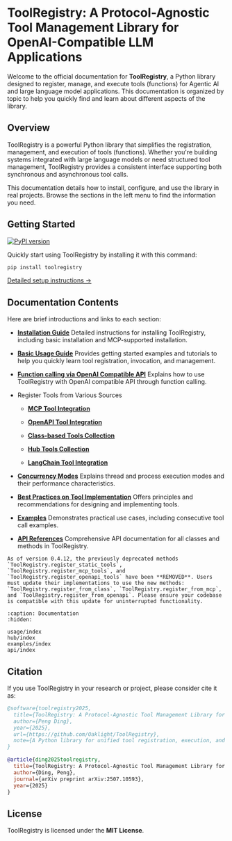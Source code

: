 # ToolRegistry: A Protocol-Agnostic Tool Management Library for OpenAI-Compatible LLM Applications

Welcome to the official documentation for **ToolRegistry**, a Python library designed to register, manage, and execute tools (functions) for Agentic AI and large language model applications. This documentation is organized by topic to help you quickly find and learn about different aspects of the library.

## Overview

ToolRegistry is a powerful Python library that simplifies the registration, management, and execution of tools (functions). Whether you're building systems integrated with large language models or need structured tool management, ToolRegistry provides a consistent interface supporting both synchronous and asynchronous tool calls.

This documentation details how to install, configure, and use the library in real projects. Browse the sections in the left menu to find the information you need.

## Getting Started

[![PyPI version](https://badge.fury.io/py/toolregistry.svg)](https://badge.fury.io/py/toolregistry)

Quickly start using ToolRegistry by installing it with this command:

```bash
pip install toolregistry
```

[Detailed setup instructions →](usage/installation)

## Documentation Contents

Here are brief introductions and links to each section:

- [**Installation Guide**](usage/installation)
  Detailed instructions for installing ToolRegistry, including basic installation and MCP-supported installation.

- [**Basic Usage Guide**](usage/basics)
  Provides getting started examples and tutorials to help you quickly learn tool registration, invocation, and management.

- [**Function calling via OpenAI Compatible API**](usage/openai)
  Explains how to use ToolRegistry with OpenAI compatible API through function calling.

- Register Tools from Various Sources

  - [**MCP Tool Integration**](usage/integrations/mcp)

  - [**OpenAPI Tool Integration**](usage/integrations/openapi)

  - [**Class-based Tools Collection**](usage/integrations/class)
  
  - [**Hub Tools Collection**](usage/integrations/hub)

  - [**LangChain Tool Integration**](usage/integrations/langchain)

- [**Concurrency Modes**](usage/concurrency_modes)
  Explains thread and process execution modes and their performance characteristics.

- [**Best Practices on Tool Implementation**](usage/best_practices)
  Offers principles and recommendations for designing and implementing tools.

- [**Examples**](examples)
  Demonstrates practical use cases, including consecutive tool call examples.

- [**API References**](api/toolregistry)
  Comprehensive API documentation for all classes and methods in ToolRegistry.

```{note}
As of version 0.4.12, the previously deprecated methods `ToolRegistry.register_static_tools`, `ToolRegistry.register_mcp_tools`, and `ToolRegistry.register_openapi_tools` have been **REMOVED**. Users must update their implementations to use the new methods: `ToolRegistry.register_from_class`, `ToolRegistry.register_from_mcp`, and `ToolRegistry.register_from_openapi`. Please ensure your codebase is compatible with this update for uninterrupted functionality.
```

```{toctree}
:caption: Documentation
:hidden:

usage/index
hub/index
examples/index
api/index
```

## Citation

If you use ToolRegistry in your research or project, please consider cite it as:

```bibtex
@software{toolregistry2025,
  title={ToolRegistry: A Protocol-Agnostic Tool Management Library for OpenAI-Compatible LLM Applications},
  author={Peng Ding},
  year={2025},
  url={https://github.com/Oaklight/ToolRegistry},
  note={A Python library for unified tool registration, execution, and management across multiple protocols in OpenAI-compatible LLM applications}
}

@article{ding2025toolregistry,
  title={ToolRegistry: A Protocol-Agnostic Tool Management Library for Function-Calling LLMs},
  author={Ding, Peng},
  journal={arXiv preprint arXiv:2507.10593},
  year={2025}
}
```

## License

ToolRegistry is licensed under the **MIT License**.
